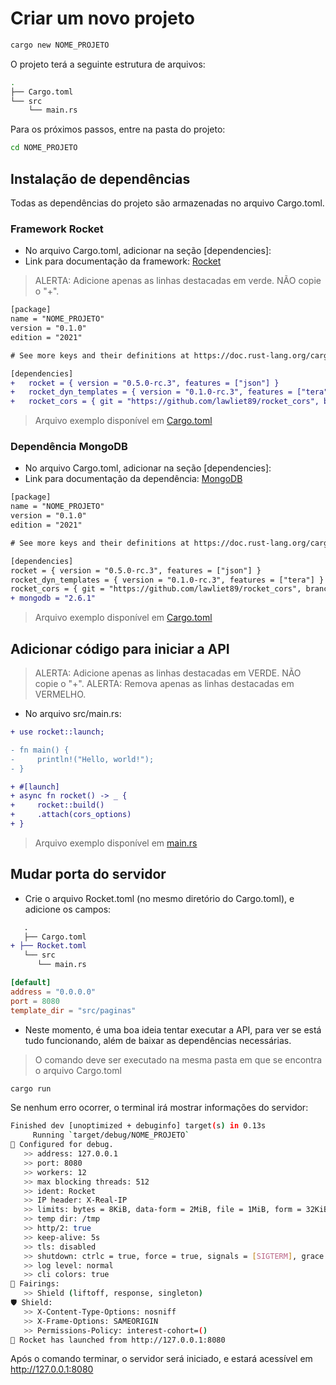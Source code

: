 # Criar um novo projeto

```sh
cargo new NOME_PROJETO
```

O projeto terá a seguinte estrutura de arquivos:

```sh
.
├── Cargo.toml
└── src
    └── main.rs
```

Para os próximos passos, entre na pasta do projeto:

```sh
cd NOME_PROJETO
```

## Instalação de dependências

Todas as dependências do projeto são armazenadas no arquivo Cargo.toml.

### Framework Rocket

* No arquivo Cargo.toml, adicionar na seção [dependencies]:
* Link para documentação da framework: [Rocket](https://rocket.rs/v0.5-rc/guide/)

> ALERTA: Adicione apenas as linhas destacadas em verde. NÃO copie o "+".

```diff
[package]
name = "NOME_PROJETO"
version = "0.1.0"
edition = "2021"

# See more keys and their definitions at https://doc.rust-lang.org/cargo/reference/manifest.html

[dependencies]
+   rocket = { version = "0.5.0-rc.3", features = ["json"] }
+   rocket_dyn_templates = { version = "0.1.0-rc.3", features = ["tera"] }
+   rocket_cors = { git = "https://github.com/lawliet89/rocket_cors", branch = "master" }
```

> Arquivo exemplo disponível em [Cargo.toml](../exemplos/etapa1/Cargo.toml)

### Dependência MongoDB

* No arquivo Cargo.toml, adicionar na seção [dependencies]:
* Link para documentação da dependência: [MongoDB](https://docs.rs/mongodb/2.6.1/mongodb/)

```diff
[package]
name = "NOME_PROJETO"
version = "0.1.0"
edition = "2021"

# See more keys and their definitions at https://doc.rust-lang.org/cargo/reference/manifest.html

[dependencies]
rocket = { version = "0.5.0-rc.3", features = ["json"] }
rocket_dyn_templates = { version = "0.1.0-rc.3", features = ["tera"] }
rocket_cors = { git = "https://github.com/lawliet89/rocket_cors", branch = "master" }
+ mongodb = "2.6.1"
```

> Arquivo exemplo disponível em [Cargo.toml](../exemplos/etapa1/Cargo.toml)

## Adicionar código para iniciar a API

> ALERTA: Adicione apenas as linhas destacadas em VERDE. NÃO copie o "+".
> ALERTA: Remova apenas as linhas destacadas em VERMELHO.

* No arquivo src/main.rs:

```diff
+ use rocket::launch;

- fn main() {
-     println!("Hello, world!");
- }

+ #[launch]
+ async fn rocket() -> _ {
+     rocket::build()
+     .attach(cors_options)
+ }
```

> Arquivo exemplo disponível em [main.rs](../exemplos/etapa1/src/main.rs)

## Mudar porta do servidor

* Crie o arquivo Rocket.toml (no mesmo diretório do Cargo.toml), e adicione os campos:
  
```diff
   .
   ├── Cargo.toml
+ ├── Rocket.toml
   └── src
      └── main.rs

```

```toml
[default]
address = "0.0.0.0"
port = 8080
template_dir = "src/paginas"
```

* Neste momento, é uma boa ideia tentar executar a API, para ver se está tudo funcionando,
  além de baixar as dependências necessárias.

> O comando deve ser executado na mesma pasta em que se encontra o arquivo Cargo.toml

```sh
cargo run
```

Se nenhum erro ocorrer, o terminal irá mostrar informações do servidor:

```sh
Finished dev [unoptimized + debuginfo] target(s) in 0.13s
     Running `target/debug/NOME_PROJETO`
🔧 Configured for debug.
   >> address: 127.0.0.1
   >> port: 8080
   >> workers: 12
   >> max blocking threads: 512
   >> ident: Rocket
   >> IP header: X-Real-IP
   >> limits: bytes = 8KiB, data-form = 2MiB, file = 1MiB, form = 32KiB, json = 1MiB, msgpack = 1MiB, string = 8KiB
   >> temp dir: /tmp
   >> http/2: true
   >> keep-alive: 5s
   >> tls: disabled
   >> shutdown: ctrlc = true, force = true, signals = [SIGTERM], grace = 2s, mercy = 3s
   >> log level: normal
   >> cli colors: true
📡 Fairings:
   >> Shield (liftoff, response, singleton)
🛡 Shield:
   >> X-Content-Type-Options: nosniff
   >> X-Frame-Options: SAMEORIGIN
   >> Permissions-Policy: interest-cohort=()
🚀 Rocket has launched from http://127.0.0.1:8080
```

Após o comando terminar, o servidor será iniciado, e estará acessível em <http://127.0.0.1:8080>
